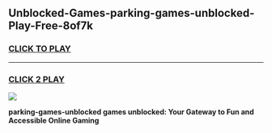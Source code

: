 
## Unblocked-Games-parking-games-unblocked-Play-Free-8of7k
<h3>
<a href="https://premium76.site?title=parking-games-unblocked&ref=18A">CLICK TO PLAY</a></h3>
<hr>

<h3>
<a href="https://premium76.site?title=parking-games-unblocked&ref=18A">CLICK 2 PLAY</a>
  
</h3>

<a href="https://premium76.site?title=parking-games-unblocked&ref=18A"><img src="https://clearcache.store/games.png"></a>


**parking-games-unblocked games unblocked: Your Gateway to Fun and Accessible Online Gaming**
